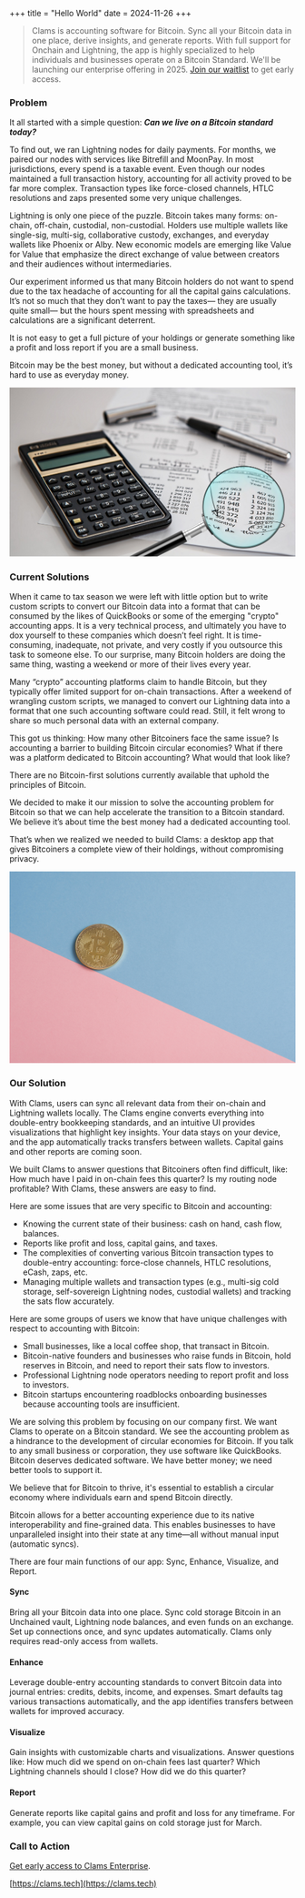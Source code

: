 +++
title = "Hello World"
date = 2024-11-26
+++

> Clams is accounting software for Bitcoin. Sync all your Bitcoin data in one place, derive insights, and generate reports. With full support for Onchain and Lightning, the app is highly specialized to help individuals and businesses operate on a Bitcoin Standard. We'll be launching our enterprise offering in 2025. [Join our waitlist](http://eepurl.com/i5kuF-/) to get early access.

### Problem

It all started with a simple question: **_Can we live on a Bitcoin standard today?_**

To find out, we ran Lightning nodes for daily payments. For months, we paired our nodes with services like Bitrefill and MoonPay. In most jurisdictions, every spend is a taxable event. Even though our nodes maintained a full transaction history, accounting for all activity proved to be far more complex. Transaction types like force-closed channels, HTLC resolutions and zaps presented some very unique challenges.

Lightning is only one piece of the puzzle. Bitcoin takes many forms: on-chain, off-chain, custodial, non-custodial. Holders use multiple wallets like single-sig, multi-sig, collaborative custody, exchanges, and everyday wallets like Phoenix or Alby. New economic models are emerging like Value for Value that emphasize the direct exchange of value between creators and their audiences without intermediaries.

Our experiment informed us that many Bitcoin holders do not want to spend due to the tax headache of accounting for all the capital gains calculations. It’s not so much that they don’t want to pay the taxes— they are usually quite small— but the hours spent messing with spreadsheets and calculations are a significant deterrent.

It is not easy to get a full picture of your holdings or generate something like a profit and loss report if you are a small business.

Bitcoin may be the best money, but without a dedicated accounting tool, it’s hard to use as everyday money.

![Audit visualization](./audit.jpg)

### Current Solutions

When it came to tax season we were left with little option but to write custom scripts to convert our Bitcoin data into a format that can be consumed by the likes of QuickBooks or some of the emerging "crypto" accounting apps. It is a very technical process, and ultimately you have to dox yourself to these companies which doesn’t feel right. It is time-consuming, inadequate, not private, and very costly if you outsource this task to someone else. To our surprise, many Bitcoin holders are doing the same thing, wasting a weekend or more of their lives every year.

Many “crypto” accounting platforms claim to handle Bitcoin, but they typically offer limited support for on-chain transactions. After a weekend of wrangling custom scripts, we managed to convert our Lightning data into a format that one such accounting software could read. Still, it felt wrong to share so much personal data with an external company.

This got us thinking: How many other Bitcoiners face the same issue? Is accounting a barrier to building Bitcoin circular economies? What if there was a platform dedicated to Bitcoin accounting? What would that look like?

There are no Bitcoin-first solutions currently available that uphold the principles of Bitcoin.

We decided to make it our mission to solve the accounting problem for Bitcoin so that we can help accelerate the transition to a Bitcoin standard. We believe it’s about time the best money had a dedicated accounting tool.

That’s when we realized we needed to build Clams: a desktop app that gives Bitcoiners a complete view of their holdings, without compromising privacy.

![Coin visualization](./coin.jpg)

### Our Solution

With Clams, users can sync all relevant data from their on-chain and Lightning wallets locally. The Clams engine converts everything into double-entry bookkeeping standards, and an intuitive UI provides visualizations that highlight key insights. Your data stays on your device, and the app automatically tracks transfers between wallets. Capital gains and other reports are coming soon.

We built Clams to answer questions that Bitcoiners often find difficult, like: How much have I paid in on-chain fees this quarter? Is my routing node profitable? With Clams, these answers are easy to find.

Here are some issues that are very specific to Bitcoin and accounting:

- Knowing the current state of their business: cash on hand, cash flow, balances.
- Reports like profit and loss, capital gains, and taxes.
- The complexities of converting various Bitcoin transaction types to double-entry accounting: force-close channels, HTLC resolutions, eCash, zaps, etc.
- Managing multiple wallets and transaction types (e.g., multi-sig cold storage, self-sovereign Lightning nodes, custodial wallets) and tracking the sats flow accurately.

Here are some groups of users we know that have unique challenges with respect to accounting with Bitcoin:

- Small businesses, like a local coffee shop, that transact in Bitcoin.
- Bitcoin-native founders and businesses who raise funds in Bitcoin, hold reserves in Bitcoin, and need to report their sats flow to investors.
- Professional Lightning node operators needing to report profit and loss to investors.
- Bitcoin startups encountering roadblocks onboarding businesses because accounting tools are insufficient.

We are solving this problem by focusing on our company first. We want Clams to operate on a Bitcoin standard. We see the accounting problem as a hindrance to the development of circular economies for Bitcoin. If you talk to any small business or corporation, they use software like QuickBooks. Bitcoin deserves dedicated software. We have better money; we need better tools to support it.

We believe that for Bitcoin to thrive, it's essential to establish a circular economy where individuals earn and spend Bitcoin directly.

Bitcoin allows for a better accounting experience due to its native interoperability and fine-grained data. This enables businesses to have unparalleled insight into their state at any time—all without manual input (automatic syncs).

There are four main functions of our app: Sync, Enhance, Visualize, and Report.

#### Sync

Bring all your Bitcoin data into one place. Sync cold storage Bitcoin in an Unchained vault, Lightning node balances, and even funds on an exchange. Set up connections once, and sync updates automatically. Clams only requires read-only access from wallets.

#### Enhance

Leverage double-entry accounting standards to convert Bitcoin data into journal entries: credits, debits, income, and expenses. Smart defaults tag various transactions automatically, and the app identifies transfers between wallets for improved accuracy.

#### Visualize

Gain insights with customizable charts and visualizations. Answer questions like: How much did we spend on on-chain fees last quarter? Which Lightning channels should I close? How did we do this quarter?

#### Report

Generate reports like capital gains and profit and loss for any timeframe. For example, you can view capital gains on cold storage just for March.

### Call to Action

[Get early access to Clams Enterprise](http://eepurl.com/i5kuF-/).

[https://clams.tech](https://clams.tech)
